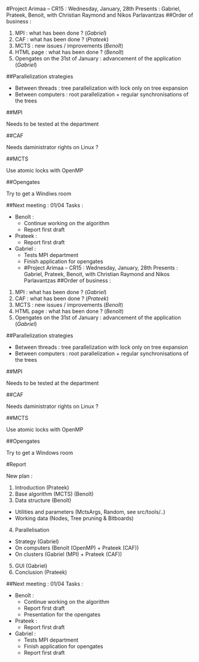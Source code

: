 ﻿#Project Arimaa – CR15 : Wednesday, January, 28th
Presents : Gabriel, Prateek, Benoit, with Christian Raymond and Nikos Parlavantzas
##Order of business :
1. MPI : what has been done ? (*Gabriel*)
2. CAF : what has been done ? (*Prateek*)
3. MCTS : new issues / improvements (*Benoît*)
6. HTML page : what has been done ? (*Benoît*)
4. Opengates on the 31st of January : advancement of the application (*Gabriel*)


##Parallelization strategies

- Between threads : tree parallelization with lock only on tree expansion
- Between computers : root parallelization + regular synchronisations of the trees

##MPI

Needs to be tested at the department

##CAF

Needs daministrator rights on Linux ?

##MCTS

Use atomic locks with OpenMP

##Opengates

Try to get a Windiws room

##Next meeting : 01/04
Tasks :
- Benoît :
  * Continue working on the algorithm
  * Report first draft
- Prateek :
  * Report first draft
- Gabriel :
  * Tests MPI department
  * Finish application for opengates
  * ﻿#Project Arimaa – CR15 : Wednesday, January, 28th
Presents : Gabriel, Prateek, Benoit, with Christian Raymond and Nikos Parlavantzas
##Order of business :
1. MPI : what has been done ? (*Gabriel*)
2. CAF : what has been done ? (*Prateek*)
3. MCTS : new issues / improvements (*Benoît*)
6. HTML page : what has been done ? (*Benoît*)
4. Opengates on the 31st of January : advancement of the application (*Gabriel*)


##Parallelization strategies

- Between threads : tree parallelization with lock only on tree expansion
- Between computers : root parallelization + regular synchronisations of the trees

##MPI

Needs to be tested at the department

##CAF

Needs daministrator rights on Linux ?

##MCTS

Use atomic locks with OpenMP

##Opengates

Try to get a Windows room

#Report

New plan : 

1. Introduction  (Prateek)
2. Base algorithm (MCTS) (Benoît)
3. Data structure (Benoît)
  * Utilities and parameters (MctsArgs, Random, see src/tools/..)
  * Working data (Nodes, Tree pruning & Bitboards)
4. Parallelisation
  * Strategy  (Gabriel)
  * On computers (Benoît (OpenMP) + Prateek (CAF))
  * On clusters (Gabriel (MPI) + Prateek (CAF))
5. GUI  (Gabriel)
6. Conclusion  (Prateek)

##Next meeting : 01/04
Tasks :
- Benoît :
  * Continue working on the algorithm
  * Report first draft
  * Presentation for the opengates
- Prateek :
  * Report first draft
- Gabriel :
  * Tests MPI department
  * Finish application for opengates
  * Report first draft
